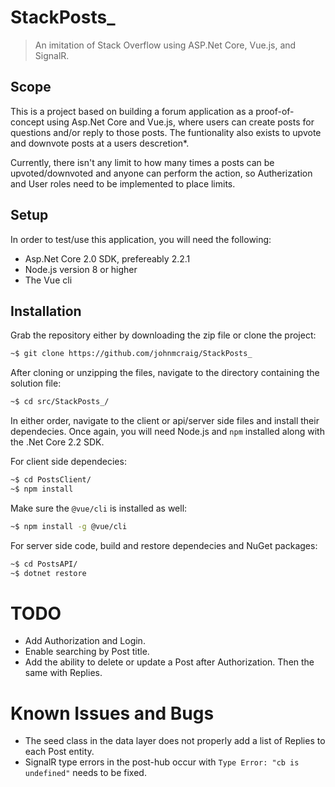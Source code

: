 # StackPosts_
> An imitation of Stack Overflow using ASP.Net Core, Vue.js, and SignalR.

## Scope
This is a project based on building a forum application as a proof-of-concept using Asp.Net Core and Vue.js, where users can create posts for questions and/or reply to those posts. The funtionality also exists to upvote and downvote posts at a users descretion*.

Currently, there isn't any limit to how many times a posts can be upvoted/downvoted and anyone can perform the action, so Autherization and User roles need to be implemented to place limits.

## Setup
In order to test/use this application, you will need the following:
- Asp.Net Core 2.0 SDK, prefereably 2.2.1
- Node.js version 8 or higher
- The Vue cli

## Installation
Grab the repository either by downloading the zip file or clone the project:
```sh
~$ git clone https://github.com/johnmcraig/StackPosts_
```
After cloning or unzipping the files, navigate to the directory containing the solution file:
```sh
~$ cd src/StackPosts_/
```
In either order, navigate to the client or api/server side files and install their dependecies. Once again, you will need Node.js and `npm` installed along with the .Net Core 2.2 SDK.

For client side dependecies:
```sh
~$ cd PostsClient/
~$ npm install
```
Make sure the `@vue/cli` is installed as well:
```sh
~$ npm install -g @vue/cli
```

For server side code, build and restore dependecies and NuGet packages:
```sh
~$ cd PostsAPI/
~$ dotnet restore
```

# TODO
- Add Authorization and Login.
- Enable searching by Post title.
- Add the ability to delete or update a Post after Authorization. Then the same with Replies.

# Known Issues and Bugs
- The seed class in the data layer does not properly add a list of Replies to each Post entity.
- SignalR type errors in the post-hub occur with `Type Error: "cb is undefined"` needs to be fixed.